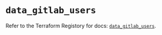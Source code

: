 # `data_gitlab_users`

Refer to the Terraform Registory for docs: [`data_gitlab_users`](https://registry.terraform.io/providers/gitlabhq/gitlab/15.11.0/docs/data-sources/users).
